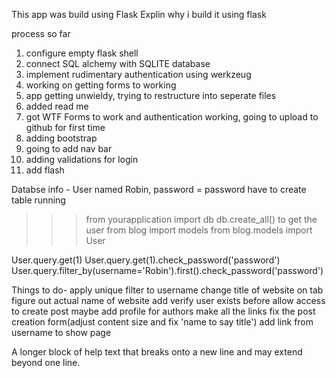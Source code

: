 This app was build using Flask
    Explin why i build it using flask


process so far
1. configure empty flask shell
2. connect SQL alchemy with SQLITE database
3. implement rudimentary authentication using werkzeug
4. working on getting forms to working
5. app getting unwieldy, trying to restructure into seperate files
6. added read me
7. got WTF Forms to work and authentication working, going to upload to github for first time
8. adding bootstrap
9. going to add nav bar
10. adding validations for login
11. add flash


Databse info -
 User named Robin, password = password
 have to create table running
 >>> from yourapplication import db
>>> db.create_all()
to get the user
>>> from blog import models
>>> from blog.models import User

User.query.get(1)
User.query.get(1).check_password('password')
User.query.filter_by(username='Robin').first().check_password('password')

Things to do-
apply unique filter to username
change title of website on tab
figure out actual name of website
add verify user exists before allow access to create post
maybe add profile for authors
make all the links
fix the post creation form(adjust content size and fix 'name to say title')
add link from username to show page

 <span class="help-block">A longer block of help text that breaks onto a new line and may extend beyond one line.</span>